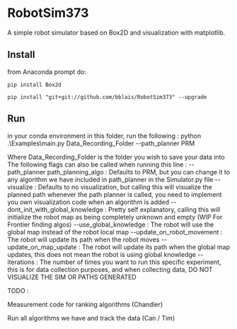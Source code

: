 # RobotSim373

A simple robot simulator based on Box2D and visualization with matplotlib.

## Install

from Anaconda prompt do:

```
pip install Box2d

pip install "git+git://github.com/bblais/RobotSim373" --upgrade
```

## Run
in your conda environment in this folder, run the following : 
python .\Examples\main.py Data_Recording_Folder --path_planner PRM

Where Data_Recording_Folder is the folder you wish to save your data into
The following flags can also be called when running this line : 
--path_planner path_planning_algo : Defaults to PRM, but you can change it to any algorithm we have included in path_planner in the Simulator.py file
--visualize : Defaults to no visualization, but calling this will visualize the planned path whenever the path planner is called, you need to implement you own visualization code when an algorithm is added
--dont_init_with_global_knowledge : Pretty self explanatory, calling this will initialize the robot map as being completely unknown and empty (WIP For Frontier finding algos)
--use_global_knowledge : The robot will use the global map instead of the robot local map
--update_on_robot_movement : The robot will update its path when the robot moves
--update_on_map_update : The robot will update its path when the global map updates, this does not mean the robot is using global knowledge
--iterations : The number of times you want to run this specific experiment, this is for data collection purposes, and when collecting data, DO NOT VISUALIZE THE SIM OR PATHS GENERATED

TODO :

Measurement code for ranking algorithms (Chandler)

Run all algorithms we have and track the data (Can / Tim)